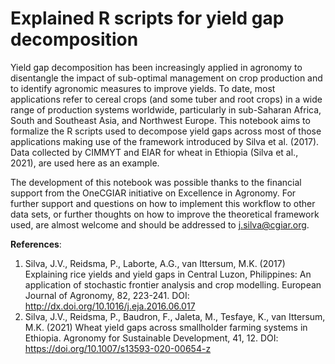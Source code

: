 # Explained R scripts for yield gap decomposition

Yield gap decomposition has been increasingly applied in agronomy to disentangle the impact of sub-optimal management on crop production and 
to identify agronomic measures to improve yields. To date, most applications refer to cereal crops (and some tuber and root crops) in a wide 
range of production systems worldwide, particularly in sub-Saharan Africa, South and Southeast Asia, and Northwest Europe. 
This notebook aims to formalize the R scripts used to decompose yield gaps across most of those applications making use of the framework introduced 
by Silva et al. (2017). Data collected by CIMMYT and EIAR for wheat in Ethiopia (Silva et al., 2021), are used here as an example. 

The development of this notebook was possible thanks to the financial support from the OneCGIAR initiative on Excellence in Agronomy. For further 
support and questions on how to implement this workflow to other data sets, or further thoughts on how to improve the theoretical framework used, 
are almost welcome and should be addressed to j.silva@cgiar.org.

**References**:
1) Silva, J.V., Reidsma, P., Laborte, A.G., van Ittersum, M.K. (2017) Explaining rice yields and yield gaps in Central Luzon, Philippines: An application 
of stochastic frontier analysis and crop modelling. European Journal of Agronomy, 82, 223-241. DOI: http://dx.doi.org/10.1016/j.eja.2016.06.017
2) Silva, J.V., Reidsma, P., Baudron, F., Jaleta, M., Tesfaye, K., van Ittersum, M.K. (2021) Wheat yield gaps across smallholder farming systems in Ethiopia.
Agronomy for Sustainable Development, 41, 12. DOI: https://doi.org/10.1007/s13593-020-00654-z

